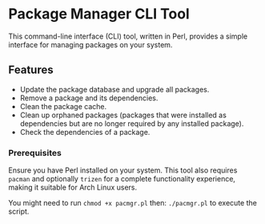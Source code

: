 # Package Manager CLI Tool
This command-line interface (CLI) tool, written in Perl, provides a simple interface for managing packages on your system.

## Features
- Update the package database and upgrade all packages.
- Remove a package and its dependencies.
- Clean the package cache.
- Clean up orphaned packages (packages that were installed as dependencies but are no longer required by any installed package).
- Check the dependencies of a package.

### Prerequisites
Ensure you have Perl installed on your system. This tool also requires `pacman` and optionally `trizen` for a complete functionality experience, making it suitable for Arch Linux users.

You might need to run `chmod +x pacmgr.pl` then: `./pacmgr.pl` to execute the script.
